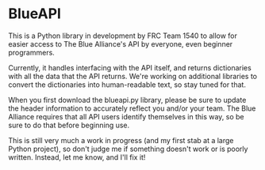 BlueAPI
=======
This is a Python library in development by FRC Team 1540 to allow for easier access to The Blue Alliance's API by everyone, even beginner programmers.

Currently, it handles interfacing with the API itself, and returns dictionaries with all the data that the API returns. We're working on additional libraries to convert the dictionaries into human-readable text, so stay tuned for that.

When you first download the blueapi.py library, please be sure to update the header information to accurately reflect you and/or your team. The Blue Alliance requires that all API users identify themselves in this way, so be sure to do that before beginning use.

This is still very much a work in progress (and my first stab at a large Python project), so don't judge me if something doesn't work or is poorly written. Instead, let me know, and I'll fix it!
